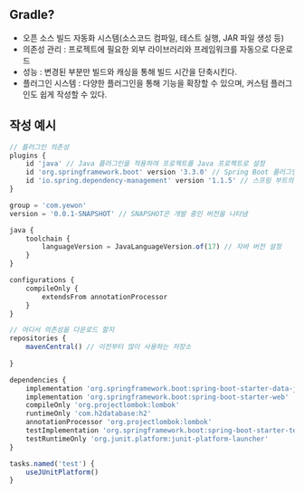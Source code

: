 ## Gradle?
- 오픈 소스 빌드 자동화 시스템(소스코드 컴파일, 테스트 실행, JAR 파일 생성 등)
- 의존성 관리 : 프로젝트에 필요한 외부 라이브러리와 프레임워크를 자동으로 다운로드
- 성능 : 변경된 부분만 빌드와 캐싱을 통해 빌드 시간을 단축시킨다.
- 플러그인 시스템 :  다양한 플러그인을 통해 기능을 확장할 수 있으며, 커스텀 플러그인도 쉽게 작성할 수 있다. 

## 작성 예시
```jsx
// 플러그인 의존성
plugins {
	id 'java' // Java 플러그인을 적용하여 프로젝트를 Java 프로젝트로 설정
	id 'org.springframework.boot' version '3.3.0' // Spring Boot 플러그인을 적용하여 Spring Boot 관련 기능을 사용
	id 'io.spring.dependency-management' version '1.1.5' // 스프링 부트의 의존성들을 관리해주는 플러그인이라 꼭 추가해야만 함.
} 

group = 'com.yewon'
version = '0.0.1-SNAPSHOT' // SNAPSHOT은 개발 중인 버전을 나타냄

java {
	toolchain {
		languageVersion = JavaLanguageVersion.of(17) // 자바 버전 설정
	}
}

configurations {
	compileOnly {
		extendsFrom annotationProcessor
	}
}

// 어디서 의존성을 다운로드 할지 
repositories {
	mavenCentral() // 이전부터 많이 사용하는 저장소
	
}

dependencies {
	implementation 'org.springframework.boot:spring-boot-starter-data-jpa'
	implementation 'org.springframework.boot:spring-boot-starter-web'
	compileOnly 'org.projectlombok:lombok'
	runtimeOnly 'com.h2database:h2'
	annotationProcessor 'org.projectlombok:lombok'
	testImplementation 'org.springframework.boot:spring-boot-starter-test'
	testRuntimeOnly 'org.junit.platform:junit-platform-launcher'
}

tasks.named('test') {
	useJUnitPlatform()
}

```
